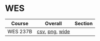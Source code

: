# WES

| Course | Overall | Section |
| ------ | ------- | ------- |
| WES 237B | [csv](https://github.com/UCSD-Historical-Enrollment-Data/2024Summer3/blob/main/overall/WES%20237B.csv), [png](https://raw.githubusercontent.com/UCSD-Historical-Enrollment-Data/2024Summer3/main/plot_overall/WES%20237B.png), [wide](https://raw.githubusercontent.com/UCSD-Historical-Enrollment-Data/2024Summer3/main/plot_overall_wide/WES%20237B.png) |  |
